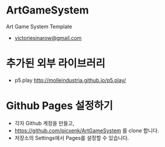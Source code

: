 # ArtGameSystem
Art Game System Template
 * victoriesinarow@gmail.com

# 추가된 외부 라이브러리
 * p5.play <http://molleindustria.github.io/p5.play/>

# Github Pages 설정하기
 * 각자 Github 계정을 만들고,
 * https://github.com/picxenk/ArtGameSystem 를 clone 합니다.
 * 저장소의 Settings에서 Pages를 설정할 수 있습니다.
